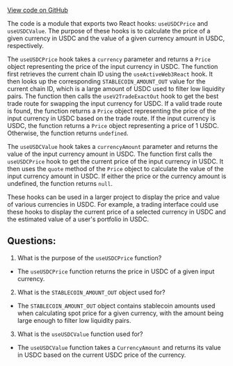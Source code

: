 [View code on GitHub](zoo-labs/zoo/blob/master/core/src/hooks/useUSDCPrice.ts)

The code is a module that exports two React hooks: `useUSDCPrice` and `useUSDCValue`. The purpose of these hooks is to calculate the price of a given currency in USDC and the value of a given currency amount in USDC, respectively. 

The `useUSDCPrice` hook takes a `currency` parameter and returns a `Price` object representing the price of the input currency in USDC. The function first retrieves the current chain ID using the `useActiveWeb3React` hook. It then looks up the corresponding `STABLECOIN_AMOUNT_OUT` value for the current chain ID, which is a large amount of USDC used to filter low liquidity pairs. The function then calls the `useV2TradeExactOut` hook to get the best trade route for swapping the input currency for USDC. If a valid trade route is found, the function returns a `Price` object representing the price of the input currency in USDC based on the trade route. If the input currency is USDC, the function returns a `Price` object representing a price of 1 USDC. Otherwise, the function returns `undefined`.

The `useUSDCValue` hook takes a `currencyAmount` parameter and returns the value of the input currency amount in USDC. The function first calls the `useUSDCPrice` hook to get the current price of the input currency in USDC. It then uses the `quote` method of the `Price` object to calculate the value of the input currency amount in USDC. If either the price or the currency amount is undefined, the function returns `null`.

These hooks can be used in a larger project to display the price and value of various currencies in USDC. For example, a trading interface could use these hooks to display the current price of a selected currency in USDC and the estimated value of a user's portfolio in USDC.
## Questions: 
 1. What is the purpose of the `useUSDCPrice` function?
- The `useUSDCPrice` function returns the price in USDC of a given input currency.

2. What is the `STABLECOIN_AMOUNT_OUT` object used for?
- The `STABLECOIN_AMOUNT_OUT` object contains stablecoin amounts used when calculating spot price for a given currency, with the amount being large enough to filter low liquidity pairs.

3. What is the `useUSDCValue` function used for?
- The `useUSDCValue` function takes a `CurrencyAmount` and returns its value in USDC based on the current USDC price of the currency.